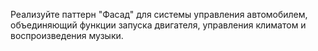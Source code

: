 Реализуйте паттерн "Фасад" для системы управления автомобилем,
объединяющий функции запуска двигателя, управления климатом и воспроизведения музыки.